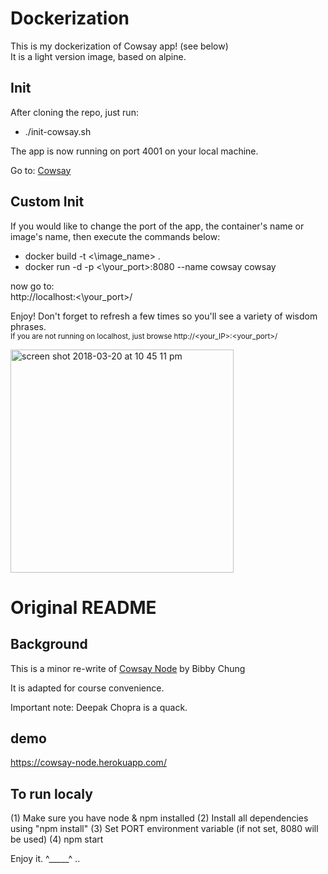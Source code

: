 Dockerization
===============	
This is my dockerization of Cowsay app! (see below)  
It is a light version image, based on alpine.

## Init
After cloning the repo, just run:
<ul>
  <li>./init-cowsay.sh</li>
</ul>  
The app is now running on port 4001 on your local machine.  

Go to:
[Cowsay](http://localhost:4001/)  

## Custom Init
If you would like to change the port of the app, the container's name or image's name, then execute the commands below:
<ul>
  <li>docker build -t <\image_name> .</li>
  <li>docker run -d -p <\your_port>:8080 --name cowsay cowsay</li>
</ul>

now go to:  
http://localhost:<\your_port>/  

Enjoy! Don't forget to refresh a few times so you'll see a variety of wisdom phrases.  
<sub>If you are not running on localhost, just browse http://<your_IP>:<your_port>/</sub>



<img width="357" alt="screen shot 2018-03-20 at 10 45 11 pm" src="https://user-images.githubusercontent.com/8520661/37696081-290403f0-2c91-11e8-9611-2ee8cbbfe877.png">


Original README
===============	
## Background
This is a minor re-write of [Cowsay Node](https://github.com/BibbyChung/cowsay-node) by Bibby Chung

It is adapted for course convenience.

Important note: Deepak Chopra is a quack.

## demo
https://cowsay-node.herokuapp.com/

## To run localy

(1) Make sure you have node & npm installed
(2) Install all dependencies using "npm install"
(3) Set PORT environment variable (if not set, 8080 will be used)
(4) npm start

Enjoy it. ^_____^ ..
